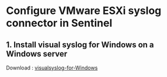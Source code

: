 # Configure VMware ESXi syslog connector in Sentinel

## 1. Install visual syslog for Windows on a Windows server
Download : [visualsyslog-for-Windows](https://github.com/guguji666666/visualsyslog-for-Windows)

